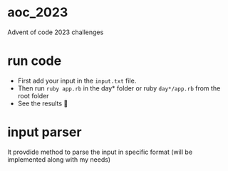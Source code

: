 # aoc_2023
Advent of code 2023 challenges

# run code
- First add your input in the `input.txt` file.
- Then run `ruby app.rb` in the day* folder or ruby `day*/app.rb` from the root folder
- See the results 🎉

# input parser
It provdide method to parse the input in specific format
(will be implemented along with my needs)
